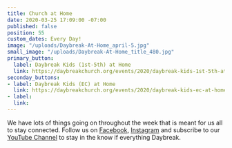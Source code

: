 ```yaml
---
title: Church at Home
date: 2020-03-25 17:09:00 -07:00
published: false
position: 55
custom_dates: Every Day!
image: "/uploads/Daybreak-At-Home_april-5.jpg"
small_image: "/uploads/Daybreak-At-Home_title_480.jpg"
primary_button:
  label: Daybreak Kids (1st-5th) at Home
  link: https://daybreakchurch.org/events/2020/daybreak-kids-1st-5th-at-home/
seconday_buttons:
- label: Daybreak Kids (EC) at Home
  link: https://daybreakchurch.org/events/2020/daybreak-kids-ec-at-home/
- label: 
  link: 
---
```


We have lots of things going on throughout the week that is meant for us all to stay connected. Follow us on [Facebook](http://facebook.com/daybreakchurch/), [Instagram](http://instagram.com/daybreak.church/) and subscribe to our [YouTube Channel](https://www.youtube.com/channel/UC1pfggg9awZzC2ZQ4yQx4mA?view_as=subscriber) to stay in the know if everything Daybreak.
